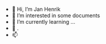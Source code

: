 - 👋 Hi, I’m Jan Henrik
- 👀 I’m interested in some documents
- 🌱 I’m currently learning ...
- 💞️ .
- 📫 

<!---
JakrEquinor/JakrEquinor is a ✨ special ✨ repository because its `README.md` (this file) appears on your GitHub profile.
You can click the Preview link to take a look at your changes.
--->
